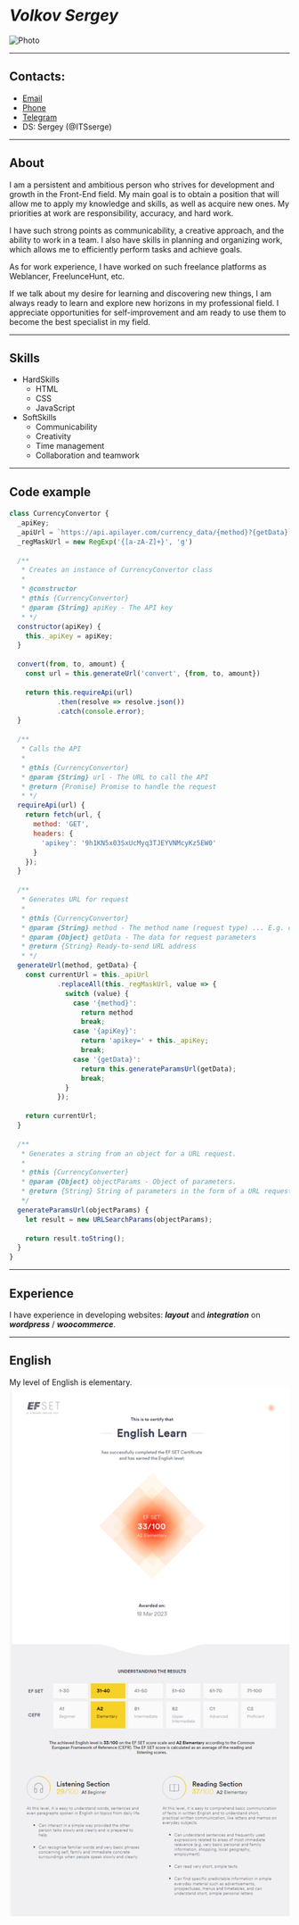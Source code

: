 # ***Volkov Sergey***
![Photo](https://avatars.githubusercontent.com/u/65290813?v=4)
___
## Contacts:
* [Email](itsergey1001@gmail.com)
* [Phone](+77718419555)
* [Telegram](https://t.me/GKBSO)
* DS: Sergey (@ITSserge)
___
## About
I am a persistent and ambitious person who strives for development and growth in the Front-End field. My main goal is to obtain a position that will allow me to apply my knowledge and skills, as well as acquire new ones. My priorities at work are responsibility, accuracy, and hard work.

I have such strong points as communicability, a creative approach, and the ability to work in a team. I also have skills in planning and organizing work, which allows me to efficiently perform tasks and achieve goals.

As for work experience, I have worked on such freelance platforms as Weblancer, FreelunceHunt, etc.

If we talk about my desire for learning and discovering new things, I am always ready to learn and explore new horizons in my professional field. I appreciate opportunities for self-improvement and am ready to use them to become the best specialist in my field.
___
## Skills
* HardSkills
  * HTML
  * CSS
  * JavaScript
* SoftSkills
  * Communicability
  * Creativity
  * Time management
  * Collaboration and teamwork
___
## Code example
```javascript
class CurrencyConvertor {
  _apiKey;
  _apiUrl = `https://api.apilayer.com/currency_data/{method}?{getData}`;
  _regMaskUrl = new RegExp('{[a-zA-Z]+}', 'g')

  /**
   * Creates an instance of CurrencyConvertor class
   *
   * @constructor
   * @this {CurrencyConvertor}
   * @param {String} apiKey - The API key
   * */
  constructor(apiKey) {
    this._apiKey = apiKey;
  }

  convert(from, to, amount) {
    const url = this.generateUrl('convert', {from, to, amount})

    return this.requireApi(url)
            .then(resolve => resolve.json())
            .catch(console.error);
  }

  /**
   * Calls the API
   *
   * @this {CurrencyConvertor}
   * @param {String} url - The URL to call the API
   * @return {Promise} Promise to handle the request
   * */
  requireApi(url) {
    return fetch(url, {
      method: 'GET',
      headers: {
        'apikey': '9h1KN5x03SxUcMyq3TJEYVNMcyKz5EW0'
      }
    });
  }

  /**
   * Generates URL for request
   *
   * @this {CurrencyConvertor}
   * @param {String} method - The method name (request type) ... E.g. convert
   * @param {Object} getData - The data for request parameters
   * @return {String} Ready-to-send URL address
   * */
  generateUrl(method, getData) {
    const currentUrl = this._apiUrl
            .replaceAll(this._regMaskUrl, value => {
              switch (value) {
                case '{method}':
                  return method
                  break;
                case '{apiKey}':
                  return 'apikey=' + this._apiKey;
                  break;
                case '{getData}':
                  return this.generateParamsUrl(getData);
                  break;
              }
            });

    return currentUrl;
  }

  /**
   * Generates a string from an object for a URL request.
   *
   * @this {CurrencyConverter}
   * @param {Object} objectParams - Object of parameters.
   * @return {String} String of parameters in the form of a URL request.
   */
  generateParamsUrl(objectParams) {
    let result = new URLSearchParams(objectParams);

    return result.toString();
  }
}
```
___
## Experience
I have experience in developing websites: ***layout*** and ***integration*** on ***wordpress*** / ***woocommerce***.
___
## English
My level of English is elementary.
![Certificate](Certificate.png)
